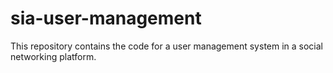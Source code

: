# sia-user-management
This repository contains the code for a user management system in a social networking platform.
